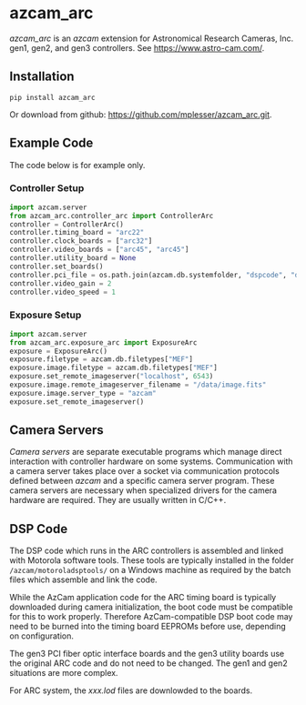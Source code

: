 # azcam_arc

*azcam_arc* is an *azcam* extension for Astronomical Research Cameras, Inc. gen1, gen2, and gen3 controllers. See https://www.astro-cam.com/.

## Installation

`pip install azcam_arc`

Or download from github: https://github.com/mplesser/azcam_arc.git.

## Example Code

The code below is for example only.

### Controller Setup
```python
import azcam.server
from azcam_arc.controller_arc import ControllerArc
controller = ControllerArc()
controller.timing_board = "arc22"
controller.clock_boards = ["arc32"]
controller.video_boards = ["arc45", "arc45"]
controller.utility_board = None
controller.set_boards()
controller.pci_file = os.path.join(azcam.db.systemfolder, "dspcode", "dsppci3", "pci3.lod")
controller.video_gain = 2
controller.video_speed = 1
```

### Exposure Setup
```python
import azcam.server
from azcam_arc.exposure_arc import ExposureArc
exposure = ExposureArc()
exposure.filetype = azcam.db.filetypes["MEF"]
exposure.image.filetype = azcam.db.filetypes["MEF"]
exposure.set_remote_imageserver("localhost", 6543)
exposure.image.remote_imageserver_filename = "/data/image.fits"
exposure.image.server_type = "azcam"
exposure.set_remote_imageserver()
```

## Camera Servers
*Camera servers* are separate executable programs which manage direct interaction with 
controller hardware on some systems. Communication with a camera server takes place over a socket via 
communication protocols defined between *azcam* and a specific camera server program. These 
camera servers are necessary when specialized drivers for the camera hardware are required.  They are 
usually written in C/C++. 

## DSP Code
The DSP code which runs in the ARC controllers is assembled and linked with
Motorola software tools. These tools are typically installed in the folder `/azcam/motoroladsptools/` on a
Windows machine as required by the batch files which assemble and link the code.

While the AzCam application code for the ARC timing board is typically downloaded during
camera initialization, the boot code must be compatible for this to work properly. Therefore
AzCam-compatible DSP boot code may need to be burned into the timing board EEPROMs before use, depending on configuration. 

The gen3 PCI fiber optic interface boards and the gen3 utility boards use the original ARC code and do not need to be changed. The gen1 and gen2 situations are more complex.

For ARC system, the *xxx.lod* files are downlowded to the boards.
